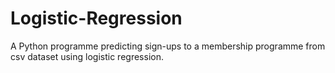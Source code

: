 # Logistic-Regression

A Python programme predicting sign-ups to a membership programme from csv dataset using logistic regression.
